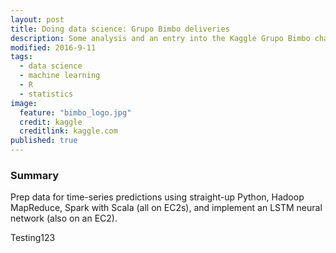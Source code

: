 ```yaml
---
layout: post
title: Doing data science: Grupo Bimbo deliveries
description: Some analysis and an entry into the Kaggle Grupo Bimbo challenge.
modified: 2016-9-11
tags:
  - data science
  - machine learning
  - R
  - statistics
image:
  feature: "bimbo_logo.jpg"
  credit: kaggle
  creditlink: kaggle.com
published: true
---
```


### Summary

Prep data for time-series predictions using straight-up Python, Hadoop MapReduce, Spark with Scala (all on EC2s), and implement an LSTM neural network (also on an EC2).

<!--more-->

Testing123
<!--{% include bimbo_ML.html %}-->
